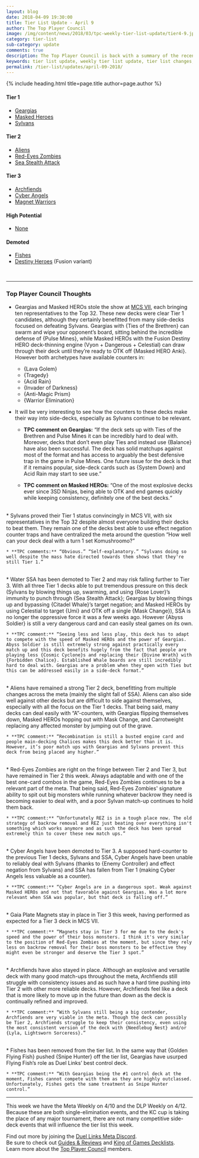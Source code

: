```yaml
---
layout: blog
date: 2018-04-09 19:30:00
title: Tier List Update - April 9
author: The Top Player Council
image: /img/content/news/2018/03/tpc-weekly-tier-list-update/tier4-9.jpg
category: tier-list
sub-category: update
comments: true
description: The Top Player Council is back with a summary of the recent tier list update. Check out their decisions and reasoning to stay relevant in the current meta. This update includes changes to Fishes, Destiny HEROs, Masked HEROs and Geargia.
keywords: tier list update, weekly tier list update, tier list changes, buffs, nerfs, april 9 2018
permalink: /tier-list/updates/april-09-2018/
---
```


{% include heading.html title=page.title author=page.author %}

#### Tier 1
- [Geargias](/tier-list/deck-types/geargias)
- [Masked Heroes](/tier-list/deck-types/masked-heroes)
- [Sylvans](/tier-list/deck-types/sylvans/)  

#### Tier 2
- [Aliens](/tier-list/deck-types/aliens/) 
- [Red-Eyes Zombies](/tier-list/deck-types/red-eyes-zombies/) 
- [Sea Stealth Attack](/tier-list/deck-types/sea-stealth-attack/)

#### Tier 3
- [Archfiends](/tier-list/deck-types/archfiends/) 
- [Cyber Angels](/tier-list/deck-types/cyber-angels/) 
- [Magnet Warriors](/tier-list/deck-types/magnet-warriors/) 

#### High Potential
- [None]()

#### Demoted
- [Fishes](/tier-list/deck-types/fishes/)  
- [Destiny Heroes](/tier-list/deck-types/destiny-heroes/) (Fusion variant)

<br>

---

### Top Player Council Thoughts

* Geargias and Masked HEROs stole the show at [MCS VII](/tournaments/meta-championship-series/7/report/), each bringing ten representatives to the Top 32. These new decks were clear Tier 1 candidates, although they certainly benefitted from many side-decks focused on defeating Sylvans. Geargias with {Ties of the Brethren} can swarm and wipe your opponent’s board, sitting behind the incredible defense of {Pulse Mines}, while Masked HEROs with the Fusion Destiny HERO deck-thinning engine (Vyon + Dangerous + Celestial) can draw through their deck until they’re ready to OTK off {Masked HERO Anki}. However both archetypes have available counters in:  
    * {Lava Golem}  
    * {Tragedy}  
    * {Acid Rain}  
    * {Invader of Darkness}  
    * {Anti-Magic Prism}  
    * {Warrior Elimination}   

* It will be very interesting to see how the counters to these decks make their way into side-decks, especially as Sylvans continue to be relevant.  

    * **TPC comment on Geargias:** “If the deck sets up with Ties of the Brethren and Pulse Mines it can be incredibly hard to deal with. Moreover, decks that don’t even play Ties and instead use {Balance} have also been successful. The deck has solid matchups against most of the format and has access to arguably the best defensive trap in the game in Pulse Mines. One future issue for the deck is that if it remains popular, side-deck cards such as {System Down} and Acid Rain may start to see use.”  

    * **TPC comment on Masked HEROs:** “One of the most explosive decks ever since 3SD Ninjas, being able to OTK and end games quickly while keeping consistency, definitely one of the best decks.“  
<br>
* Sylvans proved their Tier 1 status convincingly in MCS VII, with six representatives in the Top 32 despite almost everyone building their decks to beat them. They remain one of the decks best able to use effect negation counter traps and have centralized the meta around the question “How well can your deck deal with a turn 1 set Komushroomo?”  

    * **TPC comments:** “Obvious.” “Self-explanatory.” “Sylvans doing so well despite the mass hate directed towards them shows that they're still Tier 1.”  
<br>
* Water SSA has been demoted to Tier 2 and may risk falling further to Tier 3. With all three Tier 1 decks able to put tremendous pressure on this deck (Sylvans by blowing things up, swarming, and using {Rose Lover}’s immunity to punch through {Sea Stealth Attack}; Geargias by blowing things up and bypassing {Citadel Whale}’s target negation; and Masked HEROs by using Celestial to target {Umi} and OTK off a single {Mask Change}), SSA is no longer the oppressive force it was a few weeks ago. However {Abyss Soldier} is still a very dangerous card and can easily steal games on its own.  

    * **TPC comment:** “Seeing less and less play, this deck has to adapt to compete with the speed of Masked HEROs and the power of Geargias. Abyss Soldier is still extremely strong against practically every match up and this deck benefits hugely from the fact that people are playing less {Cosmic Cyclone}s and replacing their {Divine Wrath} with {Forbidden Chalice}. Established Whale boards are still incredibly hard to deal with. Geargias are a problem when they open with Ties but this can be addressed easily in a side-deck format.”  
<br> 
* Aliens have remained a strong Tier 2 deck, benefitting from multiple changes across the meta (mainly the slight fall of SSA). Aliens can also side well against other decks but are difficult to side against themselves, especially with all the focus on the Tier 1 decks. That being said, many decks can deal easily with “A”-counters, with Geargias flipping themselves down, Masked HEROs hopping out with Mask Change, and Carrotweight replacing any affected monster by jumping out of the grave.  

    * **TPC comment:** “Recombination is still a busted engine card and people main-decking Chalices makes this deck better than it is. However, it’s poor match ups with Geargias and Sylvans prevent this deck from being placed any higher.”  
<br>
* Red-Eyes Zombies are right on the fringe between Tier 2 and Tier 3, but have remained in Tier 2 this week. Always adaptable and with one of the best one-card combos in the game, Red-Eyes Zombies continues to be a relevant part of the meta. That being said, Red-Eyes Zombies' signature ability to spit out big monsters while running whatever backrow they need is becoming easier to deal with, and a poor Sylvan match-up continues to hold them back.  

    * **TPC comment:** “Unfortunately REZ is in a tough place now. The old strategy of backrow removal and REZ just beating over everything isn't something which works anymore and as such the deck has been spread extremely thin to cover these new match ups.”  
<br>
* Cyber Angels have been demoted to Tier 3. A supposed hard-counter to the previous Tier 1 decks, Sylvans and SSA, Cyber Angels have been unable to reliably deal with Sylvans (thanks to {Enemy Controller} and effect negation from Sylvans) and SSA has fallen from Tier 1 (making Cyber Angels less valuable as a counter).  

    * **TPC comment:** “Cyber Angels are in a dangerous spot. Weak against Masked HEROs and not that favorable against Geargias. Was a lot more relevant when SSA was popular, but that deck is falling off.”  
<br>
* Gaia Plate Magnets stay in place in Tier 3 this week, having performed as expected for a Tier 3 deck in MCS VII.  

    * **TPC comment:** “Magnets stay in Tier 3 for me due to the deck's speed and the power of their boss monsters. I think it's very similar to the position of Red-Eyes Zombies at the moment, but since they rely less on backrow removal for their boss monsters to be effective they might even be stronger and deserve the Tier 3 spot.”  
<br>
* Archfiends have also stayed in place. Although an explosive and versatile deck with many good match-ups throughout the meta, Archfiends still struggle with consistency issues and as such have a hard time pushing into Tier 2 with other more reliable decks. However, Archfiends feel like a deck that is more likely to move up in the future than down as the deck is continually refined and improved.  

    * **TPC comment:** “With Sylvans still being a big contender, Archfiends are very viable in the meta. Though the deck can possibly be Tier 2, Archfiends struggle to keep their consistency, even using the most consistent version of the deck with {Needlebug Nest} and/or {Lyla, Lightsworn Sorceress}.”  
<br>
* Fishes has been removed from the tier list. In the same way that {Golden Flying Fish} pushed {Snipe Hunter} off the tier list, Geargias have usurped Flying Fish’s role as Duel Links’ best control deck.  

    * **TPC comment:** “With Geargias being the #1 control deck at the moment, Fishes cannot compete with them as they are highly outclassed. Unfortunately, Fishes gets the same treatment as Snipe Hunter control.”  


---

This week we have the Meta Weekly on 4/10 and the DLP Weekly on 4/12. Because these are both single-elimination events, and the KC cup is taking the place of any major tournament, there are not many competitive side-deck events that will influence the tier list this week.

Find out more by joining the [Duel Links Meta Discord](/community/).  
Be sure to check out [Guides & Reviews](/guides-and-reviews/) and [King of Games Decklists](/top-decks/).  
Learn more about the [Top Player Council](/top-player-council/) members.   